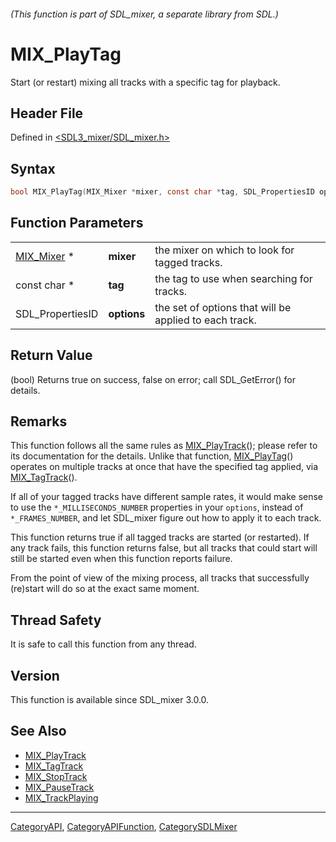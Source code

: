 ###### (This function is part of SDL_mixer, a separate library from SDL.)
# MIX_PlayTag

Start (or restart) mixing all tracks with a specific tag for playback.

## Header File

Defined in [<SDL3_mixer/SDL_mixer.h>](https://github.com/libsdl-org/SDL_mixer/blob/main/include/SDL3_mixer/SDL_mixer.h)

## Syntax

```c
bool MIX_PlayTag(MIX_Mixer *mixer, const char *tag, SDL_PropertiesID options);
```

## Function Parameters

|                          |             |                                                        |
| ------------------------ | ----------- | ------------------------------------------------------ |
| [MIX_Mixer](MIX_Mixer) * | **mixer**   | the mixer on which to look for tagged tracks.          |
| const char *             | **tag**     | the tag to use when searching for tracks.              |
| SDL_PropertiesID         | **options** | the set of options that will be applied to each track. |

## Return Value

(bool) Returns true on success, false on error; call SDL_GetError() for
details.

## Remarks

This function follows all the same rules as
[MIX_PlayTrack](MIX_PlayTrack)(); please refer to its documentation for the
details. Unlike that function, [MIX_PlayTag](MIX_PlayTag)() operates on
multiple tracks at once that have the specified tag applied, via
[MIX_TagTrack](MIX_TagTrack)().

If all of your tagged tracks have different sample rates, it would make
sense to use the `*_MILLISECONDS_NUMBER` properties in your `options`,
instead of `*_FRAMES_NUMBER`, and let SDL_mixer figure out how to apply it
to each track.

This function returns true if all tagged tracks are started (or restarted).
If any track fails, this function returns false, but all tracks that could
start will still be started even when this function reports failure.

From the point of view of the mixing process, all tracks that successfully
(re)start will do so at the exact same moment.

## Thread Safety

It is safe to call this function from any thread.

## Version

This function is available since SDL_mixer 3.0.0.

## See Also

- [MIX_PlayTrack](MIX_PlayTrack)
- [MIX_TagTrack](MIX_TagTrack)
- [MIX_StopTrack](MIX_StopTrack)
- [MIX_PauseTrack](MIX_PauseTrack)
- [MIX_TrackPlaying](MIX_TrackPlaying)

----
[CategoryAPI](CategoryAPI), [CategoryAPIFunction](CategoryAPIFunction), [CategorySDLMixer](CategorySDLMixer)

